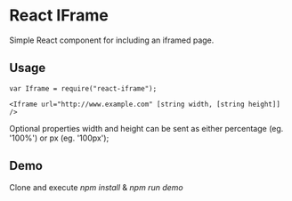 # React IFrame

Simple React component for including an iframed page.

## Usage

    var Iframe = require("react-iframe");

    <Iframe url="http://www.example.com" [string width, [string height]] />

Optional properties width and height can be sent as either percentage (eg. '100%') or px (eg. '100px');

## Demo

Clone and execute _npm install_ & _npm run demo_
